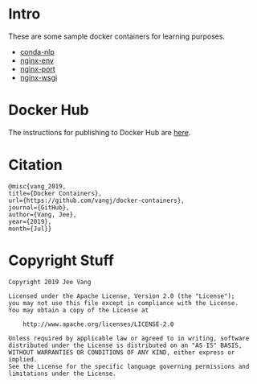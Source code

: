 # Intro

These are some sample docker containers for learning purposes.

* [conda-nlp](conda-nlp)
* [nginx-env](nginx-env)
* [nginx-port](nginx-port)
* [nginx-wsgi](nginx-wsgi)

# Docker Hub

The instructions for publishing to Docker Hub are [here](https://ropenscilabs.github.io/r-docker-tutorial/04-Dockerhub.html).

# Citation

```
@misc{vang_2019, 
title={Docker Containers}, 
url={https://github.com/vangj/docker-containers}, 
journal={GitHub},
author={Vang, Jee}, 
year={2019}, 
month={Jul}}
```

# Copyright Stuff

```
Copyright 2019 Jee Vang

Licensed under the Apache License, Version 2.0 (the "License");
you may not use this file except in compliance with the License.
You may obtain a copy of the License at

    http://www.apache.org/licenses/LICENSE-2.0

Unless required by applicable law or agreed to in writing, software
distributed under the License is distributed on an "AS IS" BASIS,
WITHOUT WARRANTIES OR CONDITIONS OF ANY KIND, either express or implied.
See the License for the specific language governing permissions and
limitations under the License.
```